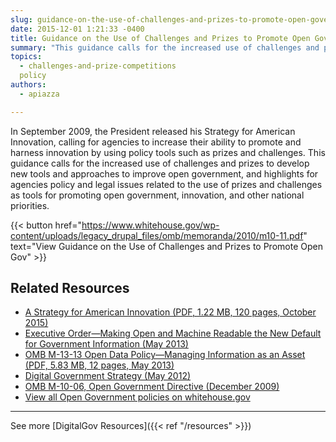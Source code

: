 ```yaml
---
slug: guidance-on-the-use-of-challenges-and-prizes-to-promote-open-government
date: 2015-12-01 1:21:33 -0400
title: Guidance on the Use of Challenges and Prizes to Promote Open Government
summary: "This guidance calls for the increased use of challenges and prizes to develop new tools and approaches to improve open government, and highlights for agencies policy and legal issues related to the use of prizes and challenges as tools for promoting open government, innovation, and other national priorities."
topics:
  - challenges-and-prize-competitions
  policy
authors:
  - apiazza

---
```


In September 2009, the President released his Strategy for American Innovation, calling for agencies to increase their ability to promote and harness innovation by using policy tools such as prizes and challenges. This guidance calls for the increased use of challenges and prizes to develop new tools and approaches to improve open government, and highlights for agencies policy and legal issues related to the use of prizes and challenges as tools for promoting open government, innovation, and other national priorities.

{{< button href="https://www.whitehouse.gov/wp-content/uploads/legacy_drupal_files/omb/memoranda/2010/m10-11.pdf" text="View Guidance on the Use of Challenges and Prizes to Promote Open Gov" >}}

## Related Resources

- [A Strategy for American Innovation (PDF, 1.22 MB, 120 pages, October 2015)](https://obamawhitehouse.archives.gov/sites/default/files/strategy_for_american_innovation_october_2015.pdf)
- [Executive Order—Making Open and Machine Readable the New Default for Government Information (May 2013)](http://www.whitehouse.gov/the-press-office/2013/05/09/executive-order-making-open-and-machine-readable-new-default-government-)
- [OMB M-13-13 Open Data Policy—Managing Information as an Asset (PDF, 5.83 MB, 12 pages, May 2013)](https://www.whitehouse.gov/sites/whitehouse.gov/files/omb/memoranda/2013/m-13-13.pdf)
- [Digital Government Strategy (May 2012)](https://obamawhitehouse.archives.gov/sites/default/files/omb/egov/digital-government/digital-government.html)
- [OMB M-10-06, Open Government Directive (December 2009)](https://www.whitehouse.gov/sites/whitehouse.gov/files/omb/memoranda/2010/m10-06.pdf)
- [View all Open Government policies on whitehouse.gov](https://obamawhitehouse.archives.gov/open)


---

See more [DigitalGov Resources]({{< ref "/resources" >}})
